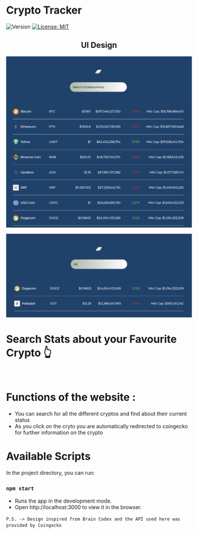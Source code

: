 # Crypto Tracker

![Version](https://img.shields.io/badge/version-1.0.0+1-blue.svg?cacheSeconds=2592000)
[![License: MIT](https://img.shields.io/badge/License-MIT-yellow.svg)](#)

<h2 align="center">
  <strong>UI Design</strong>
</h2>

![Apptodo](./src/1.png)

![Updatetodo](./src/2.png)

# Search Stats about your Favourite Crypto 👆

<br/>

# Functions of the website :
- You can search for all the different cryptos and find about their current status
- As you click on the cryto you are automatically redirected to coingecko for further information on the crypto

# Available Scripts

In the project directory, you can run:

### `npm start`

- Runs the app in the development mode.
- Open http://localhost:3000 to view it in the browser.

`P.S. -> Design inspired from Brain Codex and the API used here was provided by Coingecko`

